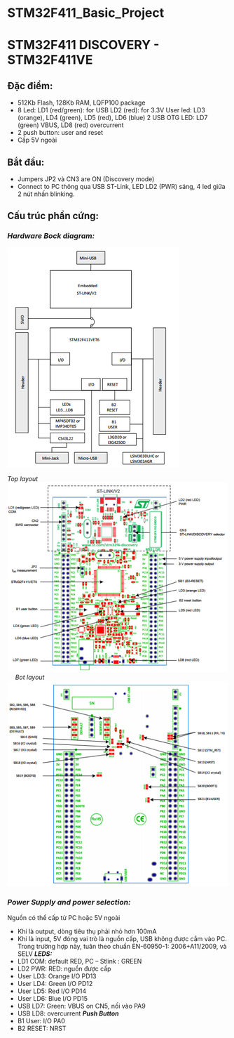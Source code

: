 # STM32F411_Basic_Project
# STM32F411 DISCOVERY - STM32F411VE

## Đặc điểm:
- 512Kb Flash, 128Kb RAM, LQFP100 package
- 8 Led:
LD1 (red/green): for USB
LD2 (red): for 3.3V
User led: LD3 (orange), LD4 (green), LD5 (red), LD6 (blue)
2 USB OTG LED: LD7 (green) VBUS, LD8 (red) overcurrent
- 2 push button: user and reset
- Cấp 5V ngoài
## Bắt đầu:
- Jumpers JP2 và CN3 are ON (Discovery mode)
- Connect to PC thông qua USB ST-Link, LED LD2 (PWR) sáng, 4 led giữa 2 nút nhấn blinking.

## Cấu trúc phần cứng:
### *Hardware Bock diagram:*
![Hardware Bock diagram](image/HardwareBlock.png) 

*Top layout*
![Top layout](image/toplayout.png)
 
*Bot layout*
![Bot layout](image/botlayout.png)
 
### *Power Supply and power selection:*
Nguồn có thể cấp từ PC hoặc 5V ngoài
- Khi là output, dòng tiêu thụ phải nhỏ hơn 100mA
- Khi là input, 5V đóng vai trò là nguồn cấp, USB không được cắm vào PC. Trong trường hợp này, tuân theo chuẩn EN-60950-1: 2006+A11/2009, và SELV
***LEDS:***
- LD1 COM: default RED, PC – Stlink : GREEN
- LD2 PWR: RED: nguồn được cấp
- User LD3: Orange I/O PD13
- User LD4: Green I/O PD12
- User LD5: Red I/O PD14
- User LD6: Blue I/O PD15
- USB LD7: Green: VBUS on CN5, nối vào PA9
- USB LD8: overcurrent
***Push Button***
- B1 User: I/O PA0
- B2 RESET: NRST

